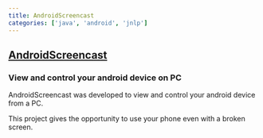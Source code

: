 ```yaml
---
title: AndroidScreencast
categories: ['java', 'android', 'jnlp']
---
```

## [AndroidScreencast](https://github.com/xSAVIKx/AndroidScreencast)

### View and control your android device on PC


AndroidScreencast was developed to view and control your android device from a PC.

This project gives the opportunity to use your phone even with a broken screen.
